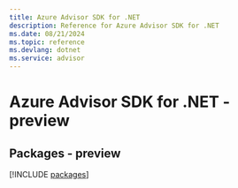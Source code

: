```yaml
---
title: Azure Advisor SDK for .NET
description: Reference for Azure Advisor SDK for .NET
ms.date: 08/21/2024
ms.topic: reference
ms.devlang: dotnet
ms.service: advisor
---
```

# Azure Advisor SDK for .NET - preview
## Packages - preview
[!INCLUDE [packages](advisor-index.md)]